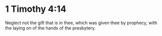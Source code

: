 # 1 Timothy 4:14

Neglect not the gift that is in thee, which was given thee by prophecy, with the laying on of the hands of the presbytery.